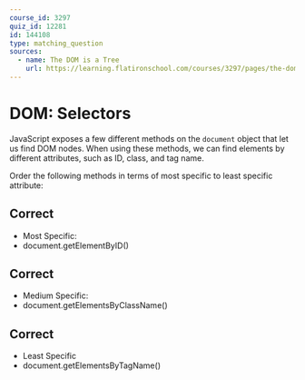 ```yaml
---
course_id: 3297
quiz_id: 12281
id: 144108
type: matching_question
sources:
  - name: The DOM is a Tree
    url: https://learning.flatironschool.com/courses/3297/pages/the-dom-is-a-tree?module_item_id=143596
---
```


# DOM: Selectors

JavaScript exposes a few different methods on the `document` object that let us
find DOM nodes. When using these methods, we can find elements by different
attributes, such as ID, class, and tag name.

Order the following methods in terms of most specific to least specific
attribute:

## Correct

- Most Specific:
- document.getElementByID()

## Correct

- Medium Specific:
- document.getElementsByClassName()

## Correct

- Least Specific
- document.getElementsByTagName()
